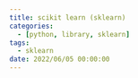 ```yaml
---
title: scikit learn (sklearn) 
categories: 
  - [python, library, sklearn]
tags:
  - sklearn
date: 2022/06/05 00:00:00
---
```


